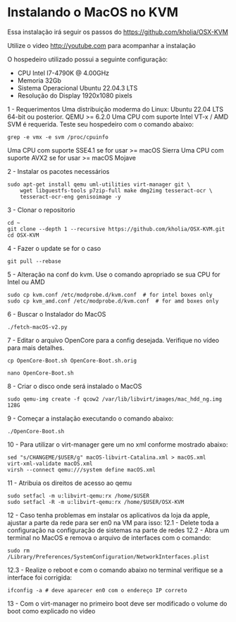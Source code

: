 # Instalando o MacOS no KVM

Essa instalação irá seguir os passos do https://github.com/kholia/OSX-KVM

Utilize o video http://youtube.com para acompanhar a instalação

O hospedeiro utilizado possui a seguinte configuração:
- CPU Intel I7-4790K @ 4.00GHz
- Memoria 32Gb
- Sistema Operacional Ubuntu 22.04.3 LTS
- Resolução do Display 1920x1080 pixels


1 - Requerimentos
Uma distribuição moderma do Linux: Ubuntu 22.04 LTS 64-bit ou posterior.
QEMU >= 6.2.0
Uma CPU com suporte Intel VT-x / AMD SVM é requerida. Teste seu hospedeiro com o comando abaixo:
```
grep -e vmx -e svm /proc/cpuinfo
```
Uma CPU com suporte SSE4.1 se for usar >= macOS Sierra
Uma CPU com suporte AVX2 se for usar   >= macOS Mojave

2 - Instalar os pacotes necessários
```
sudo apt-get install qemu uml-utilities virt-manager git \
    wget libguestfs-tools p7zip-full make dmg2img tesseract-ocr \
    tesseract-ocr-eng genisoimage -y
```	
3 - Clonar o repositorio
```
cd ~
git clone --depth 1 --recursive https://github.com/kholia/OSX-KVM.git
cd OSX-KVM
```
4 - Fazer o update se for o caso
```
git pull --rebase
```
5 - Alteração na conf do kvm. Use o comando apropriado se sua CPU for Intel ou AMD
```
sudo cp kvm.conf /etc/modprobe.d/kvm.conf  # for intel boxes only
sudo cp kvm_amd.conf /etc/modprobe.d/kvm.conf  # for amd boxes only
```
6 - Buscar o Instalador do MacOS
```
./fetch-macOS-v2.py
```
7 - Editar o arquivo OpenCore para a config desejada. Verifique no vídeo para mais detalhes.
```
cp OpenCore-Boot.sh OpenCore-Boot.sh.orig
```
```
nano OpenCore-Boot.sh
```
8 - Criar o disco onde será instalado o MacOS
```
sudo qemu-img create -f qcow2 /var/lib/libvirt/images/mac_hdd_ng.img 128G
```
9 - Começar a instalação executando o comando abaixo:
```
./OpenCore-Boot.sh
```
10 - Para utilizar o virt-manager gere um no xml conforme mostrado abaixo:
```
sed "s/CHANGEME/$USER/g" macOS-libvirt-Catalina.xml > macOS.xml
virt-xml-validate macOS.xml
virsh --connect qemu:///system define macOS.xml
```
11 - Atribuia os direitos de acesso ao qemu
```
sudo setfacl -m u:libvirt-qemu:rx /home/$USER
sudo setfacl -R -m u:libvirt-qemu:rx /home/$USER/OSX-KVM
```
12 - Caso tenha problemas em instalar os aplicativos da loja da apple, ajustar a parte da rede para ser en0 na VM para isso:
12.1 - Delete toda a configuração na configuração de sistemas na parte de redes
12.2 - Abra um terminal no MacOS e remova o arquivo de interfaces com o comando:
```
sudo rm /Library/Preferences/SystemConfiguration/NetworkInterfaces.plist
```
12.3 - Realize o reboot e com o comando abaixo no terminal verifique se a interface foi corrigida:
```
ifconfig -a # deve aparecer en0 com o endereço IP correto
```
13 - Com o virt-manager no primeiro boot deve ser modificado o volume do boot como explicado no video
